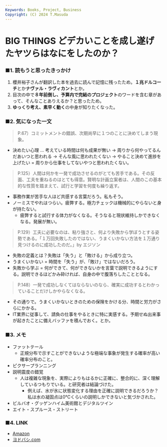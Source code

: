 ```yaml
---
Keywords: Books, Project, Business
Copyright: (C) 2024 T.Masuda
---
```


# BIG THINGS どデカいことを成し遂げたヤツらはなにをしたのか？

### ■1. 読もうと思ったきっかけ

1. 櫻井裕子さんが翻訳した本を過去に読んで記憶に残ったため。**１兆ドルコーチ**とか**ナヴァル・ラヴィカント**とか。
2. 目次の中で**８年前倒し、予算内で完結のプロジェクト**のワードを含む章があって、そんなことありえるか？と思ったため。
3. **ゆっくり考え、素早く動く**の中身が知りたくなった。

### ■2. 気になった一文


> P.67）コミットメントの錯誤、次期尚早に１つのことに決めてしまう現象。
> 
* 決めたい心理 … 考えている時間は何も成果が無い → 周りから何やってるんだあいつと思われる → そんな風に思われたくない → やること決めて進捗を上げたい = 周りから仕事をしてないやつと思われたくない。

> P.125）人間は何かを一発で成功させるのがとても苦手である。その反面、工夫を重ねるのはとても得意。賢明な計画立案者は、人間のこの基本的な性質を踏まえて、試行と学習を何度も繰り返す。

* 事務作業が苦手な人ほど共感する言葉だろう。私もそう。
* ノーミスでやれはつらい。疲弊する。極力チェックは機械的にやらないと身が持たない。
  * 疲弊すると試行する体力がなくなる。そうなると現状維持しかできなくなる。発展が無い。

> P.129）工夫に必要なのは、粘り強さと、何より失敗から学ぼうとする姿勢である。「１万回失敗したのではない、うまくいかない方法を１万通り見つけるのに成功したのだ。」by エジソン

* 失敗の定義とは？失敗は「失う」と「敗ける」から成り立つ。
* うまくいかない = 時間を「失う」が、「敗け」ではないだろう。
* 失敗から学ぶ = 何ができて、何ができないかを言葉で説明できるようにする。説明できるほどかみ砕ければ、自身の中で腹落ちしたこととなる。

> P.148）一発で成功しなくてはならないのなら、確実に成功するとわかっていることだけしかやらなくなる。

* その通りで。うまくいかないときのための保険をかける分、時間と労力がさらにかかる。
* IT業界に従事して、請負の仕事をやるときに特に実感する。予期せぬ出来事が起きたことに備えバッファを積んでおく。とか。


### ■3. メモ
* ファットテール
    * 正規分布で示すことができないような極端な事象が発生する確率が高い確率分布のこと。
* ピクサープランニング
* 説明震度の錯覚
    * 人は複雑な現象を、実際によりもはるかに正確に、整合的に、深く理解しているつもりでいる。と研究者は結論づけた。
        * 例えば、水が氷に状態変化する理由を正確に説明できるだろうか？私は水の凝固点は0℃くらいの説明しかできないと気づかされた。
* ビルバオ・グッゲンハイム美術館とデジタルツイン
* エイト・スプルース・ストリート

### ■4. LINK
* [Amazon](https://www.amazon.co.jp/BIG-THINGS-%E3%81%A9%E3%83%87%E3%82%AB%E3%81%84%E3%81%93%E3%81%A8%E3%82%92%E6%88%90%E3%81%97%E9%81%82%E3%81%92%E3%81%9F%E3%83%A4%E3%83%84%E3%82%89%E3%81%AF%E3%81%AA%E3%81%AB%E3%82%92%E3%81%97%E3%81%9F%E3%81%AE%E3%81%8B%EF%BC%9F-%E3%83%99%E3%83%B3%E3%83%88%E3%83%BB%E3%83%95%E3%83%AA%E3%82%A6%E3%83%93%E3%83%A4-ebook/dp/B0D143YRBP?ref_=ast_author_dp&dib=eyJ2IjoiMSJ9.IrsAaToyLm2HkmyMLJo2gh5q8BG_rA7GDkuYs-qMsOfdJDC1SdKpWyjkxFfbHzczI4GLsCPFOtpG--jY-ZQOIQfVfhkQ3xX0KiImwc4zUPph8HhJXvDgr8UvM-gMQKA-xwbHkM0_OOJqUOmBS00H1NvKSSz1diMK0X6wam01fYqf0d5ZYwHFkGDpn4zbiTEfIYkszfmVraSIX-Eo4zsZCcmeXSJrn9rIpuKVCDScOok.7H4xfOwpd_-_dLJyN5t6CoyPFu28KMgnKaR708AFnmk&dib_tag=AUTHOR)
* [ヨドバシ.com](https://www.yodobashi.com/product/100000009003816786/)
